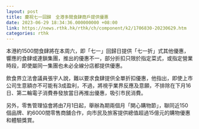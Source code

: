 ```yaml
---
layout: post
title: 慶祝七一回歸　全港多間食肆商戶提供優惠
date: 2023-06-29 18:34:36.000000000 +08:00
link: https://news.rthk.hk/rthk/ch/component/k2/1706830-20230629.htm
categories: rthk
---
```


本港約1500間食肆將在本周六，即「七一」回歸日提供「七一折」式其他優惠，響應的食肆或連鎖集團，推出的優惠不一，部分折扣只限於指定菜式，或指定營業時段，即使屬同一集團也未必全線分店都提供優惠。

飲食界立法會議員張宇人說，難以要求食肆提供全單折扣優惠，他指出，即使上市公司生意額亦不可能有3成盈利，不過，將視乎業界反應及意願，不排除在下月16日、第二輪電子消費券發放當日再推出優惠，吸引市民消費。

另外，零售管理協會將由7月1日起，舉辦為期兩個月「開心購物節」，聯同近150個品牌、約6000間零售商舖合作，向市民及旅客提供總值超過15億元的購物優惠和體驗獎賞。
